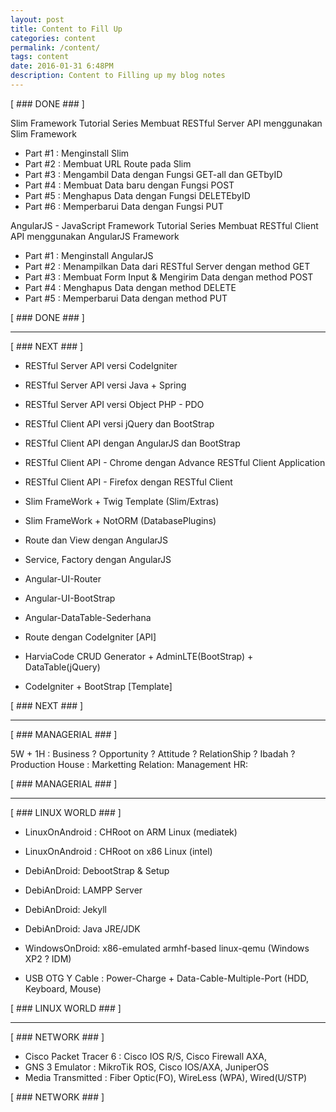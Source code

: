```yaml
---
layout: post
title: Content to Fill Up
categories: content
permalink: /content/
tags: content
date: 2016-01-31 6:48PM
description: Content to Filling up my blog notes
---
```


[ ### DONE ### ]

Slim Framework Tutorial Series
Membuat RESTful Server API menggunakan Slim Framework

- Part \#1 : Menginstall Slim
- Part \#2 : Membuat URL Route pada Slim
- Part \#3 : Mengambil Data dengan Fungsi GET-all dan GETbyID
- Part \#4 : Membuat Data baru dengan Fungsi POST
- Part \#5 : Menghapus Data dengan Fungsi DELETEbyID
- Part \#6 : Memperbarui Data dengan Fungsi PUT

AngularJS - JavaScript Framework Tutorial Series
Membuat RESTful Client API menggunakan AngularJS Framework

- Part \#1 : Menginstall AngularJS
- Part \#2 : Menampilkan Data dari RESTful Server dengan method GET
- Part \#3 : Membuat Form Input & Mengirim Data dengan method POST
- Part \#4 : Menghapus Data dengan method DELETE
- Part \#5 : Memperbarui Data dengan method PUT

[ ### DONE ### ]

--------------------------------------------------------------------

[ ### NEXT ### ]

- RESTful Server API versi CodeIgniter
- RESTful Server API versi Java + Spring
- RESTful Server API versi Object PHP - PDO
- RESTful Client API versi jQuery dan BootStrap
- RESTful Client API dengan AngularJS dan BootStrap
- RESTful Client API - Chrome dengan Advance RESTful Client Application
- RESTful Client API - Firefox dengan RESTful Client

- Slim FrameWork + Twig Template (Slim/Extras)
- Slim FrameWork + NotORM (DatabasePlugins)

- Route dan View dengan AngularJS
- Service, Factory dengan AngularJS
- Angular-UI-Router
- Angular-UI-BootStrap
- Angular-DataTable-Sederhana

- Route dengan CodeIgniter [API]
- HarviaCode CRUD Generator + AdminLTE(BootStrap) + DataTable(jQuery)
- CodeIgniter + BootStrap [Template]

[ ### NEXT ### ]

------------------------------------------------------------------

[ ### MANAGERIAL ### ]

5W + 1H : Business ? Opportunity ? Attitude ? RelationShip ? Ibadah ?
Production House :
Marketting Relation:
Management HR:

[ ### MANAGERIAL ### ]

------------------------------------------------------------------

[ ### LINUX WORLD ### ]

- LinuxOnAndroid : CHRoot on ARM Linux (mediatek)
- LinuxOnAndroid : CHRoot on x86 Linux (intel)
- DebiAnDroid: DebootStrap & Setup
- DebiAnDroid: LAMPP Server
- DebiAnDroid: Jekyll
- DebiAnDroid: Java JRE/JDK

- WindowsOnDroid: x86-emulated armhf-based linux-qemu (Windows XP2 ? IDM)

- USB OTG Y Cable : Power-Charge + Data-Cable-Multiple-Port (HDD, Keyboard, Mouse)

[ ### LINUX WORLD ### ]

------------------------------------------------------------------

[ ### NETWORK ### ]

- Cisco Packet Tracer 6 : Cisco IOS R/S, Cisco Firewall AXA,
- GNS 3 Emulator : MikroTik ROS, Cisco IOS/AXA, JuniperOS
- Media Transmitted : Fiber Optic(FO), WireLess (WPA), Wired(U/STP)

[ ### NETWORK ### ]